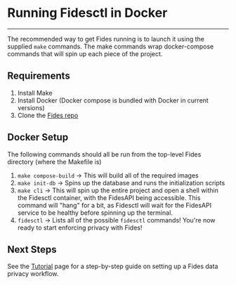 # Running Fidesctl in Docker

---

The recommended way to get Fides running is to launch it using the supplied `make` commands. The make commands wrap docker-compose commands that will spin up each piece of the project.

## Requirements

1. Install Make
1. Install Docker (Docker compose is bundled with Docker in current versions)
1. Clone the [Fides repo](https://github.com/ethyca/fides)

## Docker Setup

The following commands should all be run from the top-level Fides directory (where the Makefile is)

1. `make compose-build` -> This will build all of the required images
1. `make init-db` -> Spins up the database and runs the initialization scripts
1. `make cli` -> This will spin up the entire project and open a shell within the Fidesctl container, with the FidesAPI being accessible. This command will "hang" for a bit, as Fidesctl will wait for the FidesAPI service to be healthy before spinning up the terminal.
1. `fidesctl` -> Lists all of the possible `fidesctl` commands! You're now ready to start enforcing privacy with Fides!

## Next Steps

See the [Tutorial](../tutorial.md) page for a step-by-step guide on setting up a Fides data privacy workflow.
